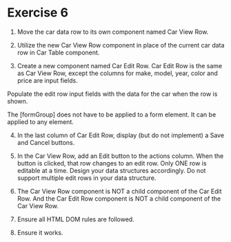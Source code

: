 # Exercise 6

1. Move the car data row to its own component named Car View Row.

2. Utilize the new Car View Row component in place of the current car data row in Car Table component.

3. Create a new component named Car Edit Row. Car Edit Row is the same as Car View Row, except the columns for make, model, year, color and price are input fields.

Populate the edit row input fields with the data for the car when the row is shown.

The [formGroup] does not have to be applied to a form element. It can be applied to any element.

4. In the last column of Car Edit Row, display (but do not implement) a Save and Cancel buttons.

5. In the Car View Row, add an Edit button to the actions column. When the button is clicked, that row changes to an edit row. Only ONE row is editable at a time. Design your data structures accordingly. Do not support multiple edit rows in your data structure.

6. The Car View Row component is NOT a child component of the Car Edit Row. And the Car Edit Row component is NOT a child component of the Car View Row.

7. Ensure all HTML DOM rules are followed.

8. Ensure it works.